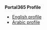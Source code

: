 **Portal365 Profile**

- [English profile](profile/index.html)
- [Arabic profile](profile/index-ar.html)
